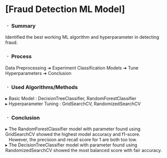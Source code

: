 # [Fraud Detection ML Model]

### ㆍ Summary

Identified the best working ML algorithm and hyperparameter in detecting fraud.

### ㆍ Process

Data Preprocessing ➔ Experiment Classification Models ➔ Tune Hyperparameters ➔ Conclusion

### ㆍ Used Algorithms/Methods

▸ Basic Model : DecisionTreeClassifier, RandomForestClassifier
<br/>
▸ Hyperparameter Tuning : GridSearchCV, RandomizedSearchCV

### ㆍ Conclusion

▸ The RandomForestClassifier model with parameter found using GridSearchCV showed the highest model accuracy and f1-score.
<br/>
&ensp; However, the precision and recall score for 1 are both too low.
<br/>
▸ The DecisionTreeClassifier model with parameter found using RandomizedSearchCV showed the most balanced score with fair accuracy.
